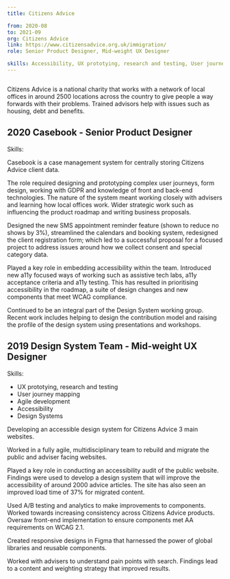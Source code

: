 ```yaml
---
title: Citizens Advice

from: 2020-08
to: 2021-09
org: Citizens Advice
link: https://www.citizensadvice.org.uk/immigration/ 
role: Senior Product Designer, Mid-weight UX Designer

skills: Accessibility, UX prototying, research and testing, User journey mapping, Software design, Agile development, Line management, Design Systems
---
```


<img src="ca-logo.png" class="cvlogo" alt=''></img>

Citizens Advice is a national charity that works with a network of local offices in around 2500 locations across the country to give people a way forwards with their problems. Trained advisors help with issues such as housing, debt and benefits. 

<h2>2020 Casebook - Senior Product Designer </h2>

Skills:


Casebook is a case management system for centrally storing Citizens Advice client data.

The role required designing and prototyping complex user journeys, form design, working with GDPR and knowledge of front and back-end technologies. The nature of the system meant working closely with advisers and learning how local offices work. Wider strategic work such as influencing the product roadmap and writing business proposals.

Designed the new SMS appointment reminder feature (shown to reduce no shows by 3%), streamlined the calendars and booking system, redesigned the client registration form; which led to a successful proposal for a focused project to address issues around how we collect consent and special category data.

Played a key role in embedding accessibility within the team. Introduced new a11y focused ways of working such as assistive tech labs, a11y acceptance criteria and a11y testing. This has resulted in prioritising accessibility in the roadmap, a suite of design changes and new components that meet WCAG compliance.

Continued to be an integral part of the Design System working group. Recent work includes helping to design the contribution model and raising the profile of the design system using presentations and workshops.

<h2> 2019 Design System Team - Mid-weight UX Designer </h2>

Skills:
- UX prototying, research and testing
- User journey mapping
- Agile development
- Accessibility
- Design Systems

Developing an accessible design system for Citizens Advice 3 main websites. 

Worked in a fully agile, multidisciplinary team to rebuild and migrate the public and adviser facing websites. 

Played a key role in conducting an accessibility audit of the public website. Findings were used to develop a design system that will improve the accessibility of around 2000 advice articles. The site has also seen an improved load time of 37% for migrated content.

Used A/B testing and analytics to make improvements to components. Worked towards increasing consistency across Citizens Advice products. Oversaw front-end implementation to ensure components met AA requirements on WCAG 2.1.

Created responsive designs in Figma that harnessed the power of global libraries and reusable components.

Worked with advisers to understand pain points with search. Findings lead to a content and weighting strategy that improved results.